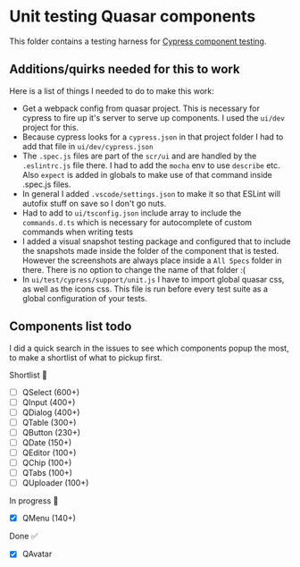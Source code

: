 # Unit testing Quasar components

This folder contains a testing harness for [Cypress component testing](https://docs.cypress.io/guides/component-testing/introduction).

## Additions/quirks needed for this to work
Here is a list of things I needed to do to make this work:

- Get a webpack config from quasar project. This is necessary for cypress to fire up it's server to serve up components. I used the `ui/dev` project for this.
- Because cypress looks for a `cypress.json` in that project folder I had to add that file in `ui/dev/cypress.json`
- The `.spec.js` files are part of the `scr/ui` and are handled by the `.eslintrc.js` file there. I had to add the `mocha` env to use `describe` etc. Also `expect` is added in globals to make use of that command inside .spec.js files.
- In general I added `.vscode/settings.json` to make it so that ESLint will autofix stuff on save so I don't go nuts.
- Had to add to `ui/tsconfig.json` include array to include the `commands.d.ts` which is necessary for autocomplete of custom commands when writing tests
- I added a visual snapshot testing package and configured that to include the snapshots made inside the folder of the component that is tested. However the screenshots are always place inside a `All Specs` folder in there. There is no option to change the name of that folder :(
- In `ui/test/cypress/support/unit.js` I have to import global quasar css, as well as the icons css. This file is run before every test suite as a global configuration of your tests.

## Components list todo
I did a quick search in the issues to see which components popup the most, to make a shortlist of what to pickup first.

Shortlist :memo:
- [ ] QSelect (600+)
- [ ] QInput (400+)
- [ ] QDialog (400+)
- [ ] QTable (300+)
- [ ] QButton (230+)
- [ ] QDate (150+)
- [ ] QEditor (100+)
- [ ] QChip (100+)
- [ ] QTabs (100+)
- [ ] QUploader (100+)

In progress :clap:
- [X] QMenu (140+)

Done :white_check_mark:
- [X] QAvatar
